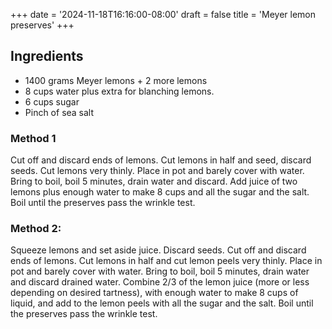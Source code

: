 +++
date = '2024-11-18T16:16:00-08:00'
draft = false
title = 'Meyer lemon preserves'
+++

## Ingredients

- 1400 grams Meyer lemons + 2 more lemons
- 8 cups water plus extra for blanching lemons.
- 6 cups sugar
- Pinch of sea salt

### Method 1

Cut off and discard ends of lemons. Cut lemons in half and seed, discard seeds. Cut lemons very thinly. Place in pot and barely cover with water. Bring to boil, boil 5 minutes, drain water and discard.
Add juice of two lemons plus enough water to make 8 cups and all the sugar and the salt. Boil until the preserves pass the wrinkle test.

### Method 2:

Squeeze lemons and set aside juice. Discard seeds. Cut off and discard ends of lemons. Cut lemons in half and cut lemon peels very thinly. Place in pot and barely cover with water. Bring to boil, boil 5 minutes, drain water and discard drained water. Combine 2/3 of the lemon juice (more or less depending on desired tartness), with enough water to make 8 cups of liquid, and add to the lemon peels with all the sugar and the salt. Boil until the preserves pass the wrinkle test.
